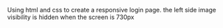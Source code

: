 Using html and css to create a responsive login page. the left side image visibility is hidden when the screen is 730px
